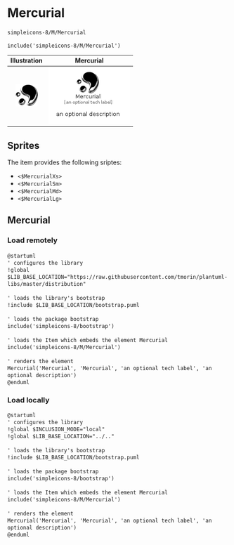 # Mercurial


```text
simpleicons-8/M/Mercurial
```

```text
include('simpleicons-8/M/Mercurial')
```



| Illustration | Mercurial |
| :---: | :---: |
| ![illustration for Illustration](../../simpleicons-8/M/Mercurial.png) | ![illustration for Mercurial](../../simpleicons-8/M/Mercurial.Local.png) |



## Sprites
The item provides the following sriptes:

- `<$MercurialXs>`
- `<$MercurialSm>`
- `<$MercurialMd>`
- `<$MercurialLg>`





## Mercurial

### Load remotely
```plantuml
@startuml
' configures the library
!global $LIB_BASE_LOCATION="https://raw.githubusercontent.com/tmorin/plantuml-libs/master/distribution"

' loads the library's bootstrap
!include $LIB_BASE_LOCATION/bootstrap.puml

' loads the package bootstrap
include('simpleicons-8/bootstrap')

' loads the Item which embeds the element Mercurial
include('simpleicons-8/M/Mercurial')

' renders the element
Mercurial('Mercurial', 'Mercurial', 'an optional tech label', 'an optional description')
@enduml
```

### Load locally
```plantuml
@startuml
' configures the library
!global $INCLUSION_MODE="local"
!global $LIB_BASE_LOCATION="../.."

' loads the library's bootstrap
!include $LIB_BASE_LOCATION/bootstrap.puml

' loads the package bootstrap
include('simpleicons-8/bootstrap')

' loads the Item which embeds the element Mercurial
include('simpleicons-8/M/Mercurial')

' renders the element
Mercurial('Mercurial', 'Mercurial', 'an optional tech label', 'an optional description')
@enduml
```

